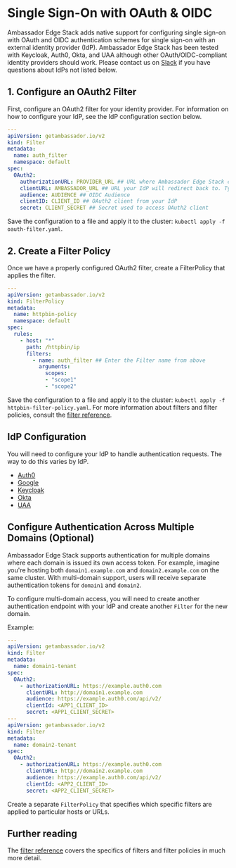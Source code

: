 # Single Sign-On with OAuth & OIDC

Ambassador Edge Stack adds native support for configuring single sign-on with OAuth and OIDC authentication schemes for single sign-on with an external identity provider (IdP). Ambassador Edge Stack has been tested with Keycloak, Auth0, Okta, and UAA although other OAuth/OIDC-compliant identity providers should work. Please contact us on [Slack](https://d6e.co/slack) if you have questions about IdPs not listed below.

## 1. Configure an OAuth2 Filter

First, configure an OAuth2 filter for your identity provider. For information on how to configure your IdP, see the IdP configuration section below.

```yaml
---
apiVersion: getambassador.io/v2
kind: Filter
metadata:
  name: auth_filter
  namespace: default
spec:
  OAuth2:
    authorizationURL: PROVIDER_URL ## URL where Ambassador Edge Stack can find OAuth2 descriptor
    clientURL: AMBASSADOR_URL ## URL your IdP will redirect back to. Typically the same as the requests host.
    audience: AUDIENCE ## OIDC Audience
    clientID: CLIENT_ID ## OAuth2 client from your IdP
    secret: CLIENT_SECRET ## Secret used to access OAuth2 client
```

Save the configuration to a file and apply it to the cluster: `kubectl apply -f oauth-filter.yaml`.

## 2. Create a Filter Policy

Once we have a properly configured OAuth2 filter, create a FilterPolicy that applies the filter.

```yaml
---
apiVersion: getambassador.io/v2
kind: FilterPolicy
metadata:
  name: httpbin-policy
  namespace: default
spec:
  rules:
    - host: "*"
      path: /httpbin/ip
      filters:
        - name: auth_filter ## Enter the Filter name from above
          arguments:
            scopes:
            - "scope1"
            - "scope2"
```

Save the configuration to a file and apply it to the cluster: `kubectl apply -f httpbin-filter-policy.yaml`. For more information about filters and filter policies, consult the [filter reference](../../reference/filter-reference).

## IdP Configuration

You will need to configure your IdP to handle authentication requests. The way to do this varies by IdP.

- [Auth0](../../reference/idp-support/auth0)
- [Google](../../reference/idp-support/google)
- [Keycloak](../../reference/idp-support/keycloak)
- [Okta](../../reference/idp-support/okta)
- [UAA](../../reference/idp-support/uaa)

## Configure Authentication Across Multiple Domains (Optional)

Ambassador Edge Stack supports authentication for multiple domains where each domain is issued its own access token. For example, imagine you're hosting both `domain1.example.com` and `domain2.example.com` on the same cluster. With multi-domain support, users will receive separate authentication tokens for `domain1` and `domain2`.

To configure multi-domain access, you will need to create another authentication endpoint with your IdP and create another `Filter` for the new domain.

Example:

```yaml
---
apiVersion: getambassador.io/v2
kind: Filter
metadata:
  name: domain1-tenant
spec:
  OAuth2:
    - authorizationURL: https://example.auth0.com
      clientURL: http://domain1.example.com
      audience: https://example.auth0.com/api/v2/
      clientId: <APP1_CLIENT_ID>
      secret: <APP1_CLIENT_SECRET>
---
apiVersion: getambassador.io/v2
kind: Filter
metadata:
  name: domain2-tenant
spec:
  OAuth2:
    - authorizationURL: https://example.auth0.com
      clientURL: http://domain2.example.com
      audience: https://example.auth0.com/api/v2/
      clientId: <APP2_CLIENT_ID>
      secret: <APP2_CLIENT_SECRET>
```

Create a separate `FilterPolicy` that specifies which specific filters are applied to particular hosts or URLs.

## Further reading

The [filter reference](../../reference/filter-reference) covers the specifics of filters and filter policies in much more detail.
